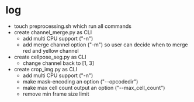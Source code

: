 # log

- touch preprocessing.sh which run all commands
- create channel_merge.py as CLI
  - add multi CPU support ("-n")
  - add merge channel option ("-m") so user can decide when to merge red and yellow channel
- create cellpose_seg.py as CLI
  - change channel back to [1, 3]
- create crop_img.py as CLI
  - add multi CPU support ("-n")
  - make mask-encoding an option ("--opcodedir")
  - make max cell count output an option ("--max_cell_count")
  - remove min frame size limit